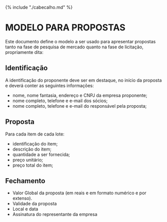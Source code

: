 {% include "./cabecalho.md" %}
# MODELO PARA PROPOSTAS

Este documento define o modelo a ser usado para apresentar propostas tanto na fase de pesquisa de mercado quanto na fase de licitação, propriamente dita:

## Identificação
A identificação do proponente deve ser em destaque, no início da proposta e deverá conter as seguintes informações:
* nome, nome fantasia, endereço e CNPJ da empresa proponente;
* nome completo, telefone e e-mail dos sócios;
* nome completo, telefone e e-mail do responsável pela proposta;

## Proposta
Para cada item de cada lote:  
* identificação do item;  
* descrição do item;  
* quantidade a ser fornecida;  
* preço unitário;  
* preço total do item;  

## Fechamento
* Valor Global da proposta (em reais e em formato numérico e por extenso).
* Validade da proposta
* Local e data
* Assinatura do representante da empresa

